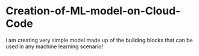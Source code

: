 # Creation-of-ML-model-on-Cloud-Code
i am creating very simple  model made up of the building blocks that can be used in any machine learning scenario!
